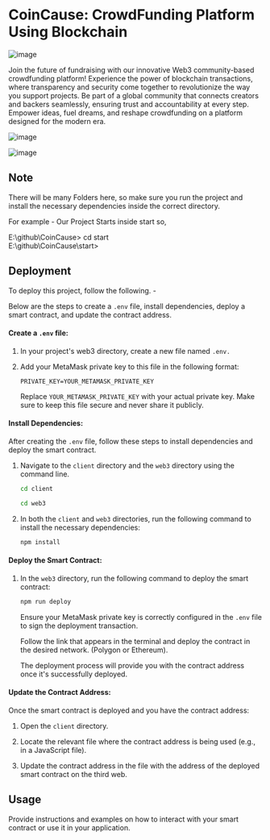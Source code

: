 
# CoinCause: CrowdFunding Platform Using Blockchain

![image](https://github.com/taanyatarun/CoinCause/client/README_assets/11.png)

Join the future of fundraising with our innovative Web3 community-based crowdfunding platform! Experience the power of blockchain transactions, where transparency and security come together to revolutionize the way you support projects. Be part of a global community that connects creators and backers seamlessly, ensuring trust and accountability at every step. Empower ideas, fuel dreams, and reshape crowdfunding on a platform designed for the modern era.

![image](https://github.com/taanyatarun/CoinCause/client/README_assets/14.png)


![image](https://github.com/taanyatarun/CoinCause/client/README_assets/16.png)

## Note

There will be many Folders here, so make sure you run the project and install the necessary dependencies inside the correct directory.

For example -
Our Project Starts inside start so,

E:\github\CoinCause> cd start  
E:\github\CoinCause\start>


## Deployment

To deploy this project, follow the following. -

Below are the steps to create a `.env` file, install dependencies, deploy a smart contract, and update the contract address.

#### Create a `.env` file:

1. In your project's web3 directory, create a new file named `.env.`

2. Add your MetaMask private key to this file in the following format:

   ```
   PRIVATE_KEY=YOUR_METAMASK_PRIVATE_KEY
   ```

   Replace `YOUR_METAMASK_PRIVATE_KEY` with your actual private key. Make sure to keep this file secure and never share it publicly.

#### Install Dependencies:

After creating the `.env` file, follow these steps to install dependencies and deploy the smart contract.

1. Navigate to the `client` directory and the `web3` directory using the command line.

   ```bash
   cd client
   ```

   ```bash
   cd web3
   ```

2. In both the `client` and `web3` directories, run the following command to install the necessary dependencies:

   ```bash
   npm install
   ```

#### Deploy the Smart Contract:

1. In the `web3` directory, run the following command to deploy the smart contract:

   ```bash
   npm run deploy
   ```

   Ensure your MetaMask private key is correctly configured in the `.env` file to sign the deployment transaction.

   Follow the link that appears in the terminal and deploy the contract in the desired network. (Polygon or Ethereum).

   The deployment process will provide you with the contract address once it's successfully deployed.

#### Update the Contract Address:

Once the smart contract is deployed and you have the contract address:

1. Open the `client` directory.

2. Locate the relevant file where the contract address is being used (e.g., in a JavaScript file).

3. Update the contract address in the file with the address of the deployed smart contract on the third web.

## Usage

Provide instructions and examples on how to interact with your smart contract or use it in your application.
